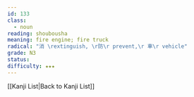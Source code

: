 ```yaml
---
id: 133
class:
  - noun
reading: shoubousha
meaning: fire engine; fire truck
radical: "消 \rextinguish, \r防\r prevent,\r 車\r vehicle"
grade: N3
status:
difficulty: ★★★
---
```

[[Kanji List|Back to Kanji List]]